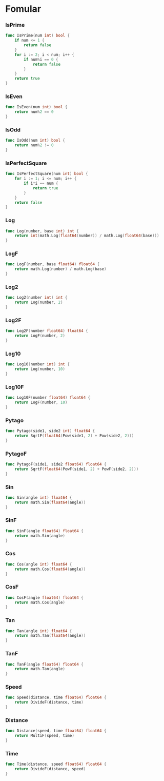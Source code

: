 # Fomular


### IsPrime

```go
func IsPrime(num int) bool {
	if num <= 1 {
		return false
	}
	for i := 2; i < num; i++ {
		if num%i == 0 {
			return false
		}
	}
	return true
}
```

### IsEven

```go
func IsEven(num int) bool {
	return num%2 == 0
}
```

### IsOdd

```go
func IsOdd(num int) bool {
	return num%2 != 0
}
```

### IsPerfectSquare

```go
func IsPerfectSquare(num int) bool {
	for i := 1; i <= num; i++ {
		if i*i == num {
			return true
		}
	}
	return false
}
```

### Log

```go
func Log(number, base int) int {
	return int(math.Log(float64(number)) / math.Log(float64(base)))
}
```

### LogF

```go
func LogF(number, base float64) float64 {
	return math.Log(number) / math.Log(base)
}
```

### Log2

```go
func Log2(number int) int {
	return Log(number, 2)
}
```

### Log2F

```go
func Log2F(number float64) float64 {
	return LogF(number, 2)
}
```

### Log10

```go
func Log10(number int) int {
	return Log(number, 10)
}
```

### Log10F

```go
func Log10F(number float64) float64 {
	return LogF(number, 10)
}
```

### Pytago

```go
func Pytago(side1, side2 int) float64 {
	return SqrtF(float64(Pow(side1, 2) + Pow(side2, 2)))
}
```

### PytagoF

```go
func PytagoF(side1, side2 float64) float64 {
	return SqrtF(float64(PowF(side1, 2) + PowF(side2, 2)))
}
```

### Sin

```go
func Sin(angle int) float64 {
	return math.Sin(float64(angle))
}
```

### SinF

```go
func SinF(angle float64) float64 {
	return math.Sin(angle)
}
```

### Cos

```go
func Cos(angle int) float64 {
	return math.Cos(float64(angle))
}
```

### CosF

```go
func CosF(angle float64) float64 {
	return math.Cos(angle)
}
```

### Tan

```go
func Tan(angle int) float64 {
	return math.Tan(float64(angle))
}
```

### TanF

```go
func TanF(angle float64) float64 {
	return math.Tan(angle)
}
```

### Speed

```go
func Speed(distance, time float64) float64 {
	return DivideF(distance, time)
}
```

### Distance

```go
func Distance(speed, time float64) float64 {
	return MultiF(speed, time)
}
```

### Time

```go
func Time(distance, speed float64) float64 {
	return DivideF(distance, speed)
}
```
